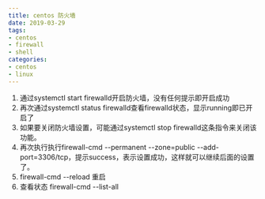 ```yaml
---
title: centos 防火墙 
date: 2019-03-29
tags:
- centos
- firewall
- shell
categories:
- centos
- linux
---
```


1. 通过systemctl start firewalld开启防火墙，没有任何提示即开启成功
2. 再次通过systemctl status firewalld查看firewalld状态，显示running即已开启了
3. 如果要关闭防火墙设置，可能通过systemctl stop firewalld这条指令来关闭该功能。
4. 再次执行执行firewall-cmd --permanent --zone=public --add-port=3306/tcp，提示success，表示设置成功，这样就可以继续后面的设置了。
5. firewall-cmd --reload 重启
6. 查看状态 firewall-cmd --list-all